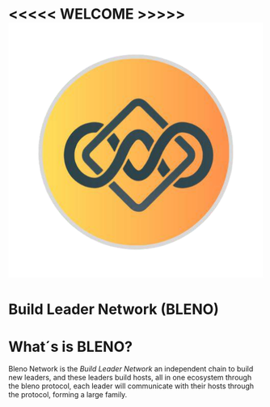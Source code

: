 # <<<<< WELCOME >>>>>                                           <img src='logo.png' width='600' alt="Project's logo" />

# Build Leader Network (BLENO)

# What´s is BLENO?

Bleno Network is the *Build Leader Network* an independent chain to build new leaders,
and these leaders build hosts, all in one ecosystem through the bleno protocol, 
each leader will communicate with their hosts through the protocol, 
forming a large family.
